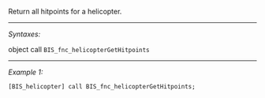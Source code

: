 Return all hitpoints for a helicopter.


---
*Syntaxes:*

object call `BIS_fnc_helicopterGetHitpoints`

---
*Example 1:*

```sqf
[BIS_helicopter] call BIS_fnc_helicopterGetHitpoints;
```